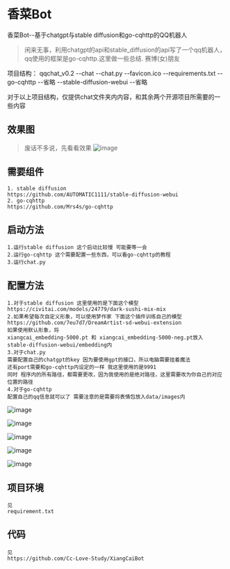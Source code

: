 # 香菜Bot

香菜Bot--基于chatgpt与stable diffusion和go-cqhttp的QQ机器人


>闲来无事，利用chatgpt的api和stable_diffusion的api写了一个qq机器人，qq使用的框架是go-cqhttp.这里做一些总结.
>赛博(女)朋友

项目结构：
qqchat_v0.2
   --chat
      --chat.py
      --favicon.ico
      --requirements.txt
   --go-cqhttp
      --省略
   --stable-diffusion-webui
      --省略

对于以上项目结构，仅提供chat文件夹内内容，和其余两个开源项目所需要的一些内容

## 效果图
>废话不多说，先看看效果
![image](https://img2023.cnblogs.com/blog/2729131/202305/2729131-20230519204652700-1400448233.png)

## 需要组件
	1. stable diffusion
	https://github.com/AUTOMATIC1111/stable-diffusion-webui
	2. go-cqhttp
	https://github.com/Mrs4s/go-cqhttp

## 启动方法
	1.运行stable diffusion 这个启动比较慢 可能要等一会
	2.运行go-cqhttp 这个需要配置一些东西，可以看go-cqhttp的教程
	3.运行chat.py

## 配置方法
	1.对于stable diffusion 这里使用的是下面这个模型
	https://civitai.com/models/24779/dark-sushi-mix-mix
	2.如果希望每次自定义形象，可以使用梦作家 下面这个插件训练自己的模型
	https://github.com/7eu7d7/DreamArtist-sd-webui-extension
	如果使用默认形象，将
	xiangcai_embedding-5000.pt 和 xiangcai_embedding-5000-neg.pt放入
	stable-diffusion-webui/embedding内
	3.对于chat.py
	需要配置自己的chatgpt的key 因为要使用gpt的接口，所以电脑需要挂着魔法
	还有port需要和go-cqhttp内设定的一样 我这里使用的是9991
	同时 程序内的所有路径，都需要更改，因为我使用的是绝对路径，这里需要改为你自己的对应位置的路径
	4.对于go-cqhttp
	配置自己的qq信息就可以了 需要注意的是需要将表情包放入data/images内

![image](https://img2023.cnblogs.com/blog/2729131/202305/2729131-20230519205750040-1446506287.png)

![image](https://img2023.cnblogs.com/blog/2729131/202305/2729131-20230519205817046-2044091758.png)

![image](https://img2023.cnblogs.com/blog/2729131/202305/2729131-20230519205837581-406794619.png)

![image](https://img2023.cnblogs.com/blog/2729131/202305/2729131-20230519205847059-634959057.png)

![image](https://img2023.cnblogs.com/blog/2729131/202305/2729131-20230519205913034-263158540.png)

## 项目环境
	见 
	requirement.txt

## 代码
	见 
	https://github.com/Cc-Love-Study/XiangCaiBot
